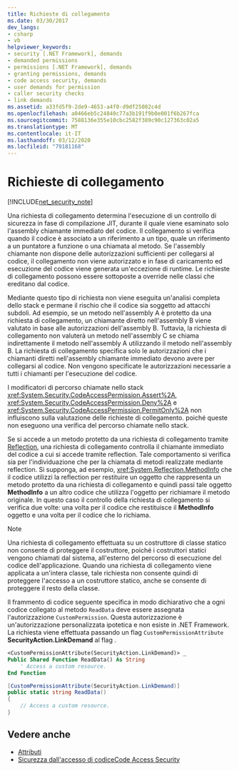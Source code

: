 ```yaml
---
title: Richieste di collegamento
ms.date: 03/30/2017
dev_langs:
- csharp
- vb
helpviewer_keywords:
- security [.NET Framework], demands
- demanded permissions
- permissions [.NET Framework], demands
- granting permissions, demands
- code access security, demands
- user demands for permission
- caller security checks
- link demands
ms.assetid: a33fd5f9-2de9-4653-a4f0-d9df25082c4d
ms.openlocfilehash: a0466eb5c24840c77a3b191f9b0e001f6b267fca
ms.sourcegitcommit: 7588136e355e10cbc2582f389c90c127363c02a5
ms.translationtype: MT
ms.contentlocale: it-IT
ms.lasthandoff: 03/12/2020
ms.locfileid: "79181168"
---
```

# <a name="link-demands"></a>Richieste di collegamento
[!INCLUDE[net_security_note](../../../includes/net-security-note-md.md)]  
  
 Una richiesta di collegamento determina l'esecuzione di un controllo di sicurezza in fase di compilazione JIT, durante il quale viene esaminato solo l'assembly chiamante immediato del codice. Il collegamento si verifica quando il codice è associato a un riferimento a un tipo, quale un riferimento a un puntatore a funzione o una chiamata al metodo. Se l'assembly chiamante non dispone delle autorizzazioni sufficienti per collegarsi al codice, il collegamento non viene autorizzato e in fase di caricamento ed esecuzione del codice viene generata un'eccezione di runtime. Le richieste di collegamento possono essere sottoposte a override nelle classi che ereditano dal codice.  
  
 Mediante questo tipo di richiesta non viene eseguita un'analisi completa dello stack e permane il rischio che il codice sia soggetto ad attacchi subdoli. Ad esempio, se un metodo nell'assembly A è protetto da una richiesta di collegamento, un chiamante diretto nell'assembly B viene valutato in base alle autorizzazioni dell'assembly B.  Tuttavia, la richiesta di collegamento non valuterà un metodo nell'assembly C se chiama indirettamente il metodo nell'assembly A utilizzando il metodo nell'assembly B. La richiesta di collegamento specifica solo le autorizzazioni che i chiamanti diretti nell'assembly chiamante immediato devono avere per collegarsi al codice. Non vengono specificate le autorizzazioni necessarie a tutti i chiamanti per l'esecuzione del codice.  
  
 I modificatori di percorso chiamate nello stack <xref:System.Security.CodeAccessPermission.Assert%2A>, <xref:System.Security.CodeAccessPermission.Deny%2A> e <xref:System.Security.CodeAccessPermission.PermitOnly%2A> non influiscono sulla valutazione delle richieste di collegamento.  poiché queste non eseguono una verifica del percorso chiamate nello stack.  
  
 Se si accede a un metodo protetto da una richiesta di collegamento tramite [Reflection](../reflection-and-codedom/reflection.md), una richiesta di collegamento controlla il chiamante immediato del codice a cui si accede tramite reflection. Tale comportamento si verifica sia per l'individuazione che per la chiamata di metodi realizzate mediante reflection. Si supponga, ad esempio, <xref:System.Reflection.MethodInfo> che il codice utilizzi la reflection per restituire un oggetto che rappresenta un metodo protetto da una richiesta di collegamento e quindi passi tale oggetto **MethodInfo** a un altro codice che utilizza l'oggetto per richiamare il metodo originale. In questo caso il controllo della richiesta di collegamento si verifica due volte: una volta per il codice che restituisce il **MethodInfo** oggetto e una volta per il codice che lo richiama.  
  
> [!NOTE]
> Una richiesta di collegamento effettuata su un costruttore di classe statico non consente di proteggere il costruttore, poiché i costruttori statici vengono chiamati dal sistema, all'esterno del percorso di esecuzione del codice dell'applicazione. Quando una richiesta di collegamento viene applicata a un'intera classe, tale richiesta non consente quindi di proteggere l'accesso a un costruttore statico, anche se consente di proteggere il resto della classe.  
  
 Il frammento di codice seguente specifica in modo dichiarativo che a ogni codice collegato al metodo `ReadData` deve essere assegnata l'autorizzazione `CustomPermission`. Questa autorizzazione è un'autorizzazione personalizzata ipotetica e non esiste in .NET Framework. La richiesta viene effettuata passando un flag `CustomPermissionAttribute` **SecurityAction.LinkDemand** al flag .  
  
```vb  
<CustomPermissionAttribute(SecurityAction.LinkDemand)> _  
Public Shared Function ReadData() As String  
    ' Access a custom resource.  
End Function
```  
  
```csharp  
[CustomPermissionAttribute(SecurityAction.LinkDemand)]  
public static string ReadData()  
{  
    // Access a custom resource.  
}  
```  
  
## <a name="see-also"></a>Vedere anche

- [Attributi](../../standard/attributes/index.md)
- [Sicurezza dall'accesso di codiceCode Access Security](code-access-security.md)
